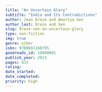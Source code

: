```yaml
---
title: "An Uncertain Glory"
subtitle: "India and Its Contradictions"
author: Jean Dreze and Amartya Sen
author_last: Dreze and Sen
slug: dreze-sen-an-uncertain-glory
type: non-fiction
img: true
genre: other
isbn: 9780691160795
goodreads_id: 18008001
publish_year: 2013
pages: 433
rating: 
date_started:
date_completed:
priority: high
---
```

